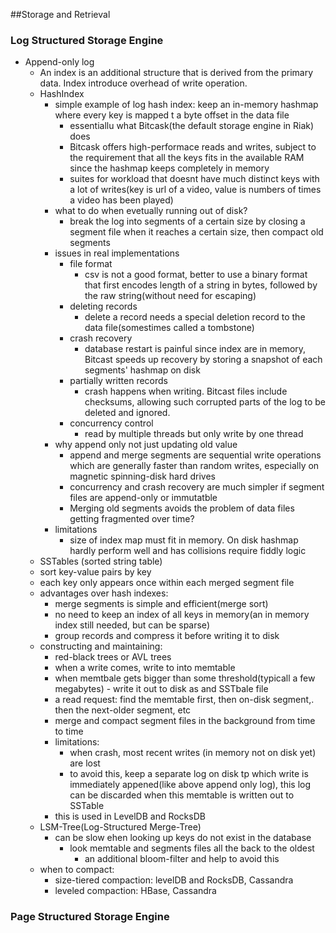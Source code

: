 ##Storage and Retrieval

### Log Structured Storage Engine
- Append-only log
  - An index is an additional structure that is derived from the primary data. Index introduce overhead of write operation.
  - HashIndex
    - simple example of log hash index: keep an in-memory hashmap where every key is mapped t a byte offset in the data file
      - essentiallu what Bitcask(the default storage engine in Riak) does
      - Bitcask offers high-performace reads and writes, subject to the requirement that all the keys fits in the available RAM since the hashmap keeps completely in memory
      - suites for workload that doesnt have much distinct keys with a lot of writes(key is url of a video, value is numbers of times a video has been played)
    - what to do when evetually running out of disk?
      - break the log into segments of a certain size by closing a segment file when it reaches a certain size, then compact old segments
    - issues in real implementations
      - file format
        - csv is not a good format, better to use a binary format that first encodes length of a string in bytes, followed by the raw string(without need for escaping)
      - deleting records
        - delete a record needs a special deletion record to the data file(somestimes called a tombstone)
      - crash recovery
        - database restart is painful since index are in memory, Bitcast speeds up recovery by storing a snapshot of each segments' hashmap on disk
      - partially written records
        - crash happens when writing. Bitcast files include checksums, allowing such corrupted parts of the log to be deleted and ignored.
      - concurrency control
        - read by multiple threads but only write by one thread
    - why append only not just updating old value
      - append and merge segments are sequential write operations which are generally faster than random writes, especially on magnetic spinning-disk hard drives
      - concurrency and crash recovery are much simpler if segment files are append-only or immutatble
      - Merging old segments avoids the problem of data files getting fragmented over time? 
    - limitations
      - size of index map must fit in memory. On disk hashmap hardly perform well and has collisions require fiddly logic
   - SSTables (sorted string table)
    - sort key-value pairs by key
    - each key only appears once within each merged segment file
    - advantages over hash indexes:
      - merge segments is simple and efficient(merge sort)
      - no need to keep an index of all keys in memory(an in memory index still needed, but can be sparse)
      - group records and compress it before writing it to disk
    - constructing and maintaining:
      - red-black trees or AVL trees
      - when a write comes, write to into memtable
      - when memtbale gets bigger than some threshold(typicall a few megabytes) - write it out to disk as and SSTbale file
      - a read request: find the memtable first, then on-disk segment,. then the next-older segment, etc
      - merge and compact segment files in the background from time to time
      - limitations:  
        - when crash, most recent writes (in memory not on disk yet) are lost
        - to avoid this, keep a separate log on disk tp which write is immediately appened(like above append only log), this log can be discarded when this memtable is written out to SSTable
      - this is used in LevelDB and RocksDB
    - LSM-Tree(Log-Structured Merge-Tree)
      - can be slow ehen looking up keys do not exist in the database
        - look memtable and segments files all the back to the oldest
          - an additional bloom-filter and help to avoid this
    - when to compact:  
      - size-tiered compaction: levelDB and RocksDB, Cassandra
      - leveled compaction: HBase, Cassandra
      

        


  
      
     
      
   


### Page Structured Storage Engine
